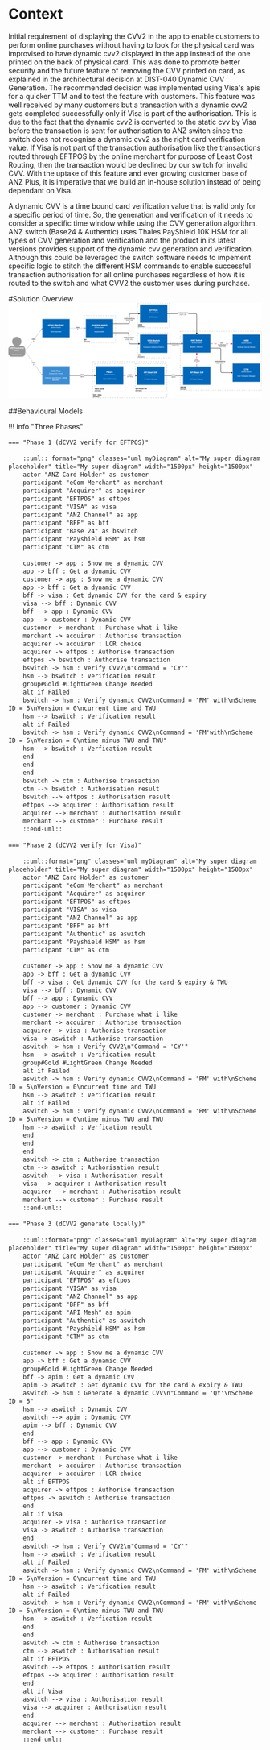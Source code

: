 # Context
Initial requirement of displaying the CVV2 in the app to enable customers to perform online purchases without having to look for the physical card was improvised to have dynamic cvv2 displayed in the app instead of the one printed on the back of physical card. This was done to promote better security and the future feature of removing the CVV printed on card, as explained in the architectural decision at DIST-040 Dynamic CVV Generation. The recommended decision was implemented using Visa's apis for a quicker TTM and to test the feature with customers. This feature was well received by many customers but a transaction with a dynamic cvv2 gets completed successfully only if Visa is part of the authorisation. This is due to the fact that the dynamic cvv2 is converted to the static cvv by Visa before the transaction is sent for authorisation to ANZ switch since the switch does not recognise a dynamic cvv2 as the right card verification value. If Visa is not part of the transaction authorisation like the transactions routed through EFTPOS by the online merchant for purpose of Least Cost Routing, then the transaction would be declined by our switch for invalid CVV. With the uptake of this feature and ever growing customer base of ANZ Plus, it is imperative that we build an in-house solution instead of being dependant on Visa.

A dynamic CVV is a time bound card verification value that is valid only for a specific period of time. So, the generation and verification of it needs to consider a specific time window while using the CVV generation algorithm. ANZ switch (Base24 & Authentic) uses Thales PayShield 10K HSM for all types of CVV generation and verification and the product in its latest versions provides support of the dynamic cvv generation and verification. Although this could be leveraged the switch software needs to impement specific logic to stitch the different HSM commands to enable successful transaction authorisation for all online purchases regardless of how it is routed to the switch and what CVV2 the customer uses during purchase.

#Solution Overview
![Solution Overview](img/so.png)

##Behavioural Models

!!! info "Three Phases"

    === "Phase 1 (dCVV2 verify for EFTPOS)"

        ::uml:: format="png" classes="uml myDiagram" alt="My super diagram placeholder" title="My super diagram" width="1500px" height="1500px"
        actor "ANZ Card Holder" as customer
        participant "eCom Merchant" as merchant
        participant "Acquirer" as acquirer
        participant "EFTPOS" as eftpos
        participant "VISA" as visa
        participant "ANZ Channel" as app
        participant "BFF" as bff
        participant "Base 24" as bswitch
        participant "Payshield HSM" as hsm
        participant "CTM" as ctm

        customer -> app : Show me a dynamic CVV
        app -> bff : Get a dynamic CVV
        customer -> app : Show me a dynamic CVV
        app -> bff : Get a dynamic CVV
        bff -> visa : Get dynamic CVV for the card & expiry
        visa --> bff : Dynamic CVV
        bff --> app : Dynamic CVV
        app --> customer : Dynamic CVV
        customer -> merchant : Purchase what i like
        merchant -> acquirer : Authorise transaction
        acquirer -> acquirer : LCR choice
        acquirer -> eftpos : Authorise transaction
        eftpos -> bswitch : Authorise transaction
        bswitch -> hsm : Verify CVV2\n"Command = 'CY'"
        hsm --> bswitch : Verification result
        group#Gold #LightGreen Change Needed
        alt if Failed
        bswitch -> hsm : Verify dynamic CVV2\nCommand = 'PM' with\nScheme ID = 5\nVersion = 0\ncurrent time and TWU
        hsm --> bswitch : Verification result
        alt if Failed
        bswitch -> hsm : Verify dynamic CVV2\nCommand = 'PM'with\nScheme ID = 5\nVersion = 0\ntime minus TWU and TWU"
        hsm --> bswitch : Verfication result
        end
        end
        end
        bswitch -> ctm : Authorise transaction
        ctm --> bswitch : Authorisation result
        bswitch --> eftpos : Authorisation result
        eftpos --> acquirer : Authorisation result
        acquirer --> merchant : Authorisation result
        merchant --> customer : Purchase result
        ::end-uml::

    === "Phase 2 (dCVV2 verify for Visa)"

        ::uml::format="png" classes="uml myDiagram" alt="My super diagram placeholder" title="My super diagram" width="1500px" height="1500px"
        actor "ANZ Card Holder" as customer
        participant "eCom Merchant" as merchant
        participant "Acquirer" as acquirer
        participant "EFTPOS" as eftpos
        participant "VISA" as visa
        participant "ANZ Channel" as app
        participant "BFF" as bff
        participant "Authentic" as aswitch
        participant "Payshield HSM" as hsm
        participant "CTM" as ctm

        customer -> app : Show me a dynamic CVV
        app -> bff : Get a dynamic CVV
        bff -> visa : Get dynamic CVV for the card & expiry & TWU
        visa --> bff : Dynamic CVV
        bff --> app : Dynamic CVV
        app --> customer : Dynamic CVV
        customer -> merchant : Purchase what i like
        merchant -> acquirer : Authorise transaction
        acquirer -> visa : Authorise transaction
        visa -> aswitch : Authorise transaction
        aswitch -> hsm : Verify CVV2\n"Command = 'CY'"
        hsm --> aswitch : Verification result
        group#Gold #LightGreen Change Needed
        alt if Failed
        aswitch -> hsm : Verify dynamic CVV2\nCommand = 'PM' with\nScheme ID = 5\nVersion = 0\ncurrent time and TWU
        hsm --> aswitch : Verification result
        alt if Failed
        aswitch -> hsm : Verify dynamic CVV2\nCommand = 'PM' with\nScheme ID = 5\nVersion = 0\ntime minus TWU and TWU
        hsm --> aswitch : Verfication result
        end
        end
        end
        aswitch -> ctm : Authorise transaction
        ctm --> aswitch : Authorisation result
        aswitch --> visa : Authorisation result
        visa --> acquirer : Authorisation result
        acquirer --> merchant : Authorisation result
        merchant --> customer : Purchase result
        ::end-uml::

    === "Phase 3 (dCVV2 generate locally)"

        ::uml::format="png" classes="uml myDiagram" alt="My super diagram placeholder" title="My super diagram" width="1500px" height="1500px"
        actor "ANZ Card Holder" as customer
        participant "eCom Merchant" as merchant
        participant "Acquirer" as acquirer
        participant "EFTPOS" as eftpos
        participant "VISA" as visa
        participant "ANZ Channel" as app
        participant "BFF" as bff
        participant "API Mesh" as apim
        participant "Authentic" as aswitch
        participant "Payshield HSM" as hsm
        participant "CTM" as ctm

        customer -> app : Show me a dynamic CVV
        app -> bff : Get a dynamic CVV
        group#Gold #LightGreen Change Needed
        bff -> apim : Get a dynamic CVV
        apim -> aswitch : Get dynamic CVV for the card & expiry & TWU
        aswitch -> hsm : Generate a dynamic CVV\n"Command = 'QY'\nScheme ID = 5"
        hsm --> aswitch : Dynamic CVV
        aswitch --> apim : Dynamic CVV
        apim --> bff : Dynamic CVV
        end
        bff --> app : Dynamic CVV
        app --> customer : Dynamic CVV
        customer -> merchant : Purchase what i like
        merchant -> acquirer : Authorise transaction
        acquirer -> acquirer : LCR choice
        alt if EFTPOS
        acquirer -> eftpos : Authorise transaction
        eftpos -> aswitch : Authorise transaction
        end
        alt if Visa
        acquirer -> visa : Authorise transaction
        visa -> aswitch : Authorise transaction
        end
        aswitch -> hsm : Verify CVV2\n"Command = 'CY'"
        hsm --> aswitch : Verification result
        alt if Failed
        aswitch -> hsm : Verify dynamic CVV2\nCommand = 'PM' with\nScheme ID = 5\nVersion = 0\ncurrent time and TWU
        hsm --> aswitch : Verification result
        alt if Failed
        aswitch -> hsm : Verify dynamic CVV2\nCommand = 'PM' with\nScheme ID = 5\nVersion = 0\ntime minus TWU and TWU
        hsm --> aswitch : Verfication result
        end
        end
        aswitch -> ctm : Authorise transaction
        ctm --> aswitch : Authorisation result
        alt if EFTPOS
        aswitch --> eftpos : Authorisation result
        eftpos --> acquirer : Authorisation result
        end
        alt if Visa
        aswitch --> visa : Authorisation result
        visa --> acquirer : Authorisation result
        end
        acquirer --> merchant : Authorisation result
        merchant --> customer : Purchase result
        ::end-uml::
